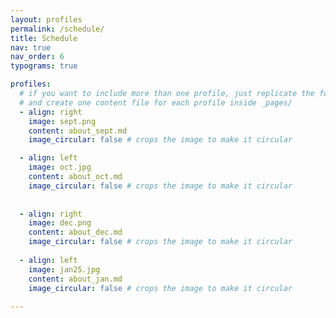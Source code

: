 ```yaml
---
layout: profiles
permalink: /schedule/
title: Schedule
nav: true
nav_order: 6
typograms: true

profiles:
  # if you want to include more than one profile, just replicate the following block
  # and create one content file for each profile inside _pages/
  - align: right
    image: sept.png
    content: about_sept.md
    image_circular: false # crops the image to make it circular

  - align: left
    image: oct.jpg
    content: about_oct.md
    image_circular: false # crops the image to make it circular
    
    
  - align: right
    image: dec.png
    content: about_dec.md
    image_circular: false # crops the image to make it circular
    
  - align: left
    image: jan25.jpg
    content: about_jan.md
    image_circular: false # crops the image to make it circular
    
---
```

